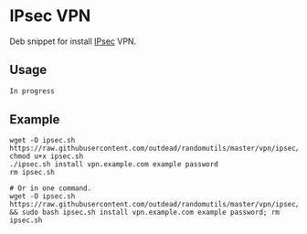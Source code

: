 # IPsec VPN
Deb snippet for install [IPsec](https://en.wikipedia.org/wiki/IPsec) VPN.  

## Usage
```bash
In progress
```

## Example 

    wget -O ipsec.sh https://raw.githubusercontent.com/outdead/randomutils/master/vpn/ipsec/ipsec.sh
    chmod u+x ipsec.sh
    ./ipsec.sh install vpn.example.com example password
    rm ipsec.sh

    # Or in one command.
    wget -O ipsec.sh https://raw.githubusercontent.com/outdead/randomutils/master/vpn/ipsec/ipsec.sh && sudo bash ipsec.sh install vpn.example.com example password; rm ipsec.sh
    
